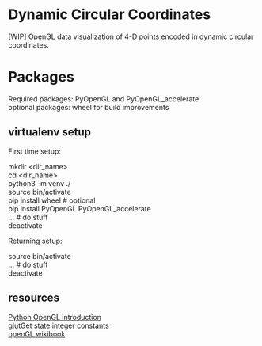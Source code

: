 # Dynamic Circular Coordinates

[WIP] OpenGL data visualization of 4-D points encoded in dynamic circular coordinates.  

# Packages

Required packages: PyOpenGL and PyOpenGL_accelerate  
optional packages: wheel for build improvements  

## virtualenv setup

First time setup:  

mkdir <dir_name>  
cd    <dir_name>  
python3 -m venv ./  
source bin/activate  
pip install wheel # optional  
pip install PyOpenGL PyOpenGL_accelerate  
... # do stuff  
deactivate  

Returning setup:  

source bin/activate  
... # do stuff  
deactivate  

## resources

[Python OpenGL introduction](https://noobtuts.com/python/opengl-introduction)  
[glutGet state integer constants](https://www.opengl.org/resources/libraries/glut/spec3/node70.html)  
[openGL wikibook](https://en.wikibooks.org/wiki/OpenGL_Programming)  

